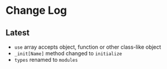 
# Change Log

## Latest

- `use` array accepts object, function or other class-like object
- `_init[Name]` method changed to `initialize`
- `types` renamed to `modules`